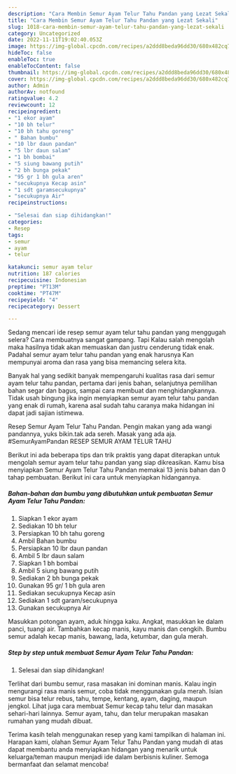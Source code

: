 ```yaml
---
description: "Cara Membin Semur Ayam Telur Tahu Pandan yang Lezat Sekali"
title: "Cara Membin Semur Ayam Telur Tahu Pandan yang Lezat Sekali"
slug: 1018-cara-membin-semur-ayam-telur-tahu-pandan-yang-lezat-sekali
category: Uncategorized
date: 2022-11-11T19:02:40.053Z
image: https://img-global.cpcdn.com/recipes/a2ddd8beda96dd30/680x482cq70/semur-ayam-telur-tahu-pandan-foto-resep-utama.jpg
hideToc: false
enableToc: true
enableTocContent: false
thumbnail: https://img-global.cpcdn.com/recipes/a2ddd8beda96dd30/680x482cq70/semur-ayam-telur-tahu-pandan-foto-resep-utama.jpg
cover: https://img-global.cpcdn.com/recipes/a2ddd8beda96dd30/680x482cq70/semur-ayam-telur-tahu-pandan-foto-resep-utama.jpg
author: Admin
authorAv: notfound
ratingvalue: 4.2
reviewcount: 12
recipeingredient:
- "1 ekor ayam"
- "10 bh telur"
- "10 bh tahu goreng"
- " Bahan bumbu"
- "10 lbr daun pandan"
- "5 lbr daun salam"
- "1 bh bombai"
- "5 siung bawang putih"
- "2 bh bunga pekak"
- "95 gr 1 bh gula aren"
- "secukupnya Kecap asin"
- "1 sdt garamsecukupnya"
- "secukupnya Air"
recipeinstructions:

- "Selesai dan siap dihidangkan!"
categories:
- Resep
tags:
- semur
- ayam
- telur

katakunci: semur ayam telur 
nutrition: 187 calories
recipecuisine: Indonesian
preptime: "PT13M"
cooktime: "PT47M"
recipeyield: "4"
recipecategory: Dessert

---
```



Sedang mencari ide resep semur ayam telur tahu pandan yang menggugah selera? Cara membuatnya sangat gampang. Tapi Kalau salah mengolah maka hasilnya tidak akan memuaskan dan justru cenderung tidak enak. Padahal semur ayam telur tahu pandan yang enak harusnya Kan mempunyai aroma dan rasa yang bisa memancing selera kita.


Banyak hal yang sedikit banyak mempengaruhi kualitas rasa dari semur ayam telur tahu pandan, pertama dari jenis bahan, selanjutnya pemilihan bahan segar dan bagus, sampai cara membuat dan menghidangkannya. Tidak usah bingung jika ingin menyiapkan semur ayam telur tahu pandan yang enak di rumah, karena asal sudah tahu caranya maka hidangan ini dapat jadi sajian istimewa.

Resep Semur Ayam Telur Tahu Pandan. Pengin makan yang ada wangi pandannya, yuks bikin.tak ada sereh. Masak yang ada aja. #SemurAyamPandan RESEP SEMUR AYAM TELUR TAHU


Berikut ini ada beberapa tips dan trik praktis yang dapat diterapkan untuk mengolah semur ayam telur tahu pandan yang siap dikreasikan. Kamu bisa menyiapkan Semur Ayam Telur Tahu Pandan memakai 13 jenis bahan dan 0 tahap pembuatan. Berikut ini cara untuk menyiapkan hidangannya.

<!--inarticleads1-->

##### Bahan-bahan dan bumbu yang dibutuhkan untuk pembuatan Semur Ayam Telur Tahu Pandan:

1. Siapkan 1 ekor ayam
1. Sediakan 10 bh telur
1. Persiapkan 10 bh tahu goreng
1. Ambil  Bahan bumbu
1. Persiapkan 10 lbr daun pandan
1. Ambil 5 lbr daun salam
1. Siapkan 1 bh bombai
1. Ambil 5 siung bawang putih
1. Sediakan 2 bh bunga pekak
1. Gunakan 95 gr/ 1 bh gula aren
1. Sediakan secukupnya Kecap asin
1. Sediakan 1 sdt garam/secukupnya
1. Gunakan secukupnya Air


Masukkan potongan ayam, aduk hingga kaku. Angkat, masukkan ke dalam panci, tuangi air. Tambahkan kecap manis, kayu manis dan cengkih. Bumbu semur adalah kecap manis, bawang, lada, ketumbar, dan gula merah. 

<!--inarticleads2-->

##### Step by step untuk membuat Semur Ayam Telur Tahu Pandan:


1. Selesai dan siap dihidangkan!

Terlihat dari bumbu semur, rasa masakan ini dominan manis. Kalau ingin mengurangi rasa manis semur, coba tidak menggunakan gula merah. Isian semur bisa telur rebus, tahu, tempe, kentang, ayam, daging, maupun jengkol. Lihat juga cara membuat Semur kecap tahu telur dan masakan sehari-hari lainnya. Semur ayam, tahu, dan telur merupakan masakan rumahan yang mudah dibuat. 

Terima kasih telah menggunakan resep yang kami tampilkan di halaman ini. Harapan kami, olahan Semur Ayam Telur Tahu Pandan yang mudah di atas dapat membantu anda menyiapkan hidangan yang menarik untuk keluarga/teman maupun menjadi ide dalam berbisnis kuliner. Semoga bermanfaat dan selamat mencoba!
